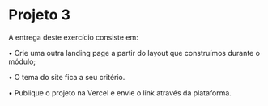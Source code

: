# Projeto 3

A entrega deste exercício consiste em:

• Crie uma outra landing page a partir do layout que construímos durante o módulo;

• O tema do site fica a seu critério.

• Publique o projeto na Vercel e envie o link através da plataforma.
